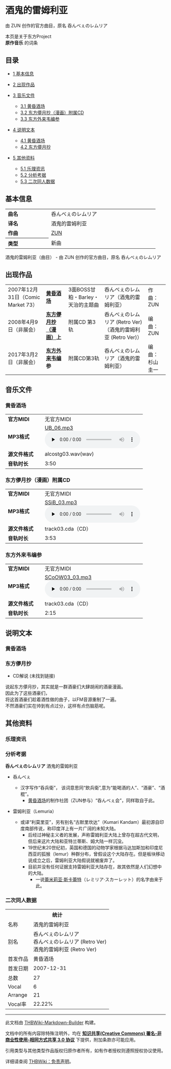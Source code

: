 # 酒鬼的雷姆利亚

<!-- source html: G:\repos\THBWiki-Markdown-Builder\THBWikiMarkdown\Temp\main\7\7f\ns0%3A%E9%85%92%E9%AC%BC%E7%9A%84%E9%9B%B7%E5%A7%86%E5%88%A9%E4%BA%9A.html -->

由 ZUN 创作的官方曲目，原名 呑んべぇのレムリア

本页是关于东方Project  
 **原作音乐** 的词条
## 目录

- [1 基本信息](#基本信息)
- [2 出现作品](#出现作品)
- [3 音乐文件](#音乐文件)

  - [3.1 黄昏酒场](#黄昏酒场)
  - [3.2 东方儚月抄（漫画）附属CD](#东方儚月抄（漫画）附属CD)
  - [3.3 东方外来韦编参](#东方外来韦编参)



- [4 说明文本](#说明文本)

  - [4.1 黄昏酒场](#黄昏酒场_2)
  - [4.2 东方儚月抄](#东方儚月抄)



- [5 其他资料](#其他资料)

  - [5.1 乐理资讯](#乐理资讯)
  - [5.2 分析考据](#分析考据)
  - [5.3 二次同人数据](#二次同人数据)







## 基本信息

<table><tbody><tr><td style="width:120px"><b>曲名</b></td><td style="width:320px">呑んべぇのレムリア</td></tr><tr><td><b>译名</b></td><td>酒鬼的雷姆利亚</td></tr><tr><td><b>作曲</b></td><td><a href="./ZUN.md" title="ZUN">ZUN</a></td></tr><tr><th style="text-align: left;"><b>类型</b></th><td>新曲</td></tr></tbody></table>

酒鬼的雷姆利亚（曲目） - 由 ZUN 创作的官方曲目，原名 呑んべぇのレムリア
## 出现作品

<table>
<tbody><tr><td>2007年12月31日（Comic Market 73）</td><td><b><a href="./黄昏酒场.md" title="黄昏酒场">黄昏酒场</a></b></td><td>3面BOSS甘粕・Barley・天治的主题曲</td><td style="padding-left:5px;">呑んべぇのレムリア（酒鬼的雷姆利亚）</td><td style="padding-left:10px;">作曲：ZUN</td></tr>
<tr><td>2008年4月9日（非展会）</td><td><b><a href="/%E4%B8%9C%E6%96%B9%E5%84%9A%E6%9C%88%E6%8A%84%EF%BC%88%E6%BC%AB%E7%94%BB%EF%BC%89" class="mw-redirect" title="东方儚月抄（漫画）">东方儚月抄（漫画）</a>上</b></td><td>附属CD 第3轨</td><td style="padding-left:5px;">呑んべぇのレムリア (Retro Ver)（酒鬼的雷姆利亚 (Retro Ver)）</td><td style="padding-left:10px;">编曲：ZUN</td></tr>
<tr><td>2017年3月2日（非展会）</td><td><b><a href="./东方外来韦编.md" title="东方外来韦编">东方外来韦编</a>参</b></td><td>附属CD第3轨</td><td style="padding-left:5px;">呑んべぇのレムリア（酒鬼的雷姆利亚）</td><td style="padding-left:10px;">编曲：杉山圭一</td></tr>
</tbody></table>


## 音乐文件
### 黄昏酒场

<table><tbody><tr class="mw-empty-elt"></tr><tr><td width="100"><b>官方MIDI</b></td><td>无官方MIDI</td></tr><tr><td><b>MP3格式</b></td><td><a href="./文件-UB_06.mp3.md" title="文件:UB 06.mp3">UB_06.mp3</a><br><audio src="https://upload.thwiki.cc/b/b5/UB_06.mp3" loop="" controls="" preload="none"></audio></td></tr><tr><td><b>源文件格式</b></td><td>alcostg03.wav(wav)</td></tr><tr><td><b>音轨时长</b></td><td>3:50</td></tr></tbody></table>


### 东方儚月抄（漫画）附属CD

<table><tbody><tr class="mw-empty-elt"></tr><tr><td width="100"><b>官方MIDI</b></td><td>无官方MIDI</td></tr><tr><td><b>MP3格式</b></td><td><a href="./文件-SSiB_03.mp3.md" title="文件:SSiB 03.mp3">SSiB_03.mp3</a><br><audio src="https://upload.thwiki.cc/0/0d/SSiB_03.mp3" loop="" controls="" preload="none"></audio></td></tr><tr><td><b>源文件格式</b></td><td>track03.cda（CD）</td></tr><tr><td><b>音轨时长</b></td><td>3:53</td></tr></tbody></table>


### 东方外来韦编参

<table><tbody><tr class="mw-empty-elt"></tr><tr><td width="100"><b>官方MIDI</b></td><td>无官方MIDI</td></tr><tr><td><b>MP3格式</b></td><td><a href="./文件-SCoOW03_03.mp3.md" title="文件:SCoOW03 03.mp3">SCoOW03_03.mp3</a><br><audio src="https://upload.thwiki.cc/7/77/SCoOW03_03.mp3" loop="" controls="" preload="none"></audio></td></tr><tr><td><b>源文件格式</b></td><td>track03.cda（CD）</td></tr><tr><td><b>音轨时长</b></td><td>2:15</td></tr></tbody></table>


## 说明文本
### 黄昏酒场
### 东方儚月抄
- CD解说 (未找到链接)

说起东方儚月抄，其实就是一群酒豪们大肆胡闹的酒豪漫画。  
因此为了这些酒豪们，  
将这首酒豪们趁着酒性做的曲子，以FM音源重制了一遍。  
不然酒豪们实在帅到有点过分，这样有点伤脑筋呢。  
  

## 其他资料
### 乐理资讯
### 分析考据
  
 **呑んべぇのレムリア**  酒鬼的雷姆利亚
  

- 呑んべぇ
  - 汉字写作“呑兵衛”， 该词意思同“飲兵衛”,意为“能喝酒的人”、“酒豪”、“酒棍”。
    - [黄昏酒场](./黄昏酒场.md)的制作社团（ZUN参与）“呑んべぇ会”，同样取自于此。


- 雷姆利亚（Lemuria）
  - 或译“利莫里亚”，另有别名“古默里坎达”（Kumari Kandam）最初源自印度南部传说，称印度洋上有一片广阔的未知大陆。
    - 后经过神秘主义者的发展，声称雷姆利亚大陆上曾存在超古代文明，但后来这片大陆和亚特兰蒂斯、姆大陆一样沉没。
    - 19世纪末20世纪初，英国和德国的动物学家根据马达加斯加和印度尼西亚的狐猴（lemur）种群分布，曾假设这个大陆存在。但是板块移动说成立之后，雷姆利亚大陆假说就被废弃了。
    - 目前并没有任何证据支持雷姆利亚大陆存在，故其依然是人们幻想中的大陆。
      - 一说[蕾米莉亚·斯卡蕾特](./蕾米莉亚·斯卡蕾特.md)（レミリア·スカーレット）的名字由来于此。




### 二次同人数据

<table><tbody><tr><th colspan="2">统计</th></tr>
<tr><td>名称</td><td>酒鬼的雷姆利亚</td></tr>
<tr><td>别名</td><td>呑んべぇのレムリア<br>呑んべぇのレムリア (Retro Ver)<br>酒鬼的雷姆利亚 (Retro Ver)</td></tr>
<tr><td>首发作品</td><td>黄昏酒场</td></tr>
<tr><td>首发日期</td><td>2007-12-31</td></tr>
<tr><td>总数</td><td>27</td></tr>
<tr><td>Vocal</td><td>6</td></tr>
<tr><td>Arrange</td><td>21</td></tr>
<tr><td>Vocal率</td><td>22.22%</td></tr>
</tbody></table>




  
  

  





---

此文档由 [THBWiki-Markdown-Builder](https://github.com/Delsin-Yu/THBWiki-Markdown-Builder) 构建。

文档中的所有内容除特殊注明外，均在 [**知识共享(Creative Commons) 署名-非商业性使用-相同方式共享 3.0 协议**](https://creativecommons.org/licenses/by-sa/3.0/deed.zh-hans) 下提供，附加条款亦可能应用。

引用类型与其他类型作品版权归原作者所有，如有作者授权则遵照授权协议使用。

详细请查阅 [THBWiki：免责声明](https://thbwiki.cc/THBWiki:%E5%85%8D%E8%B4%A3%E5%A3%B0%E6%98%8E)。

